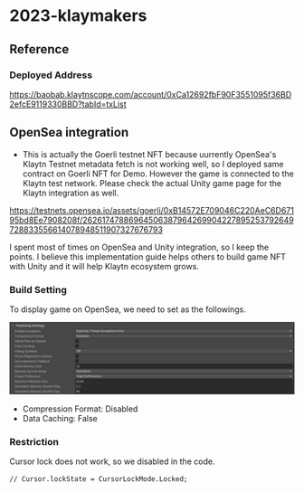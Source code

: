 # 2023-klaymakers

## Reference

### Deployed Address

https://baobab.klaytnscope.com/account/0xCa12692fbF90F3551095f36BD2efcE9119330BBD?tabId=txList

## OpenSea integration

- This is actually the Goerli testnet NFT because uurrently OpenSea's Klaytn Testnet metadata fetch is not working well, so I deployed same contract on Goerli NFT for Demo. However the game is connected to the Klaytn test network. Please check the actual Unity game page for the Klaytn integration as well.

https://testnets.opensea.io/assets/goerli/0xB14572E709046C220AeC6D67195bd8Ee7908208f/26261747886964506387964269904227895253792649728833556614078948511907327676793

I spent most of times on OpenSea and Unity integration, so I keep the points.
I believe this implementation guide helps others to build game NFT with Unity and it will help Klaytn ecosystem grows.

### Build Setting

To display game on OpenSea, we need to set as the followings.

![unity-publish-setting](./Docs/unity-publish-setting.png)

- Compression Format: Disabled
- Data Caching: False

### Restriction

Cursor lock does not work, so we disabled in the code.

```
// Cursor.lockState = CursorLockMode.Locked;
```
